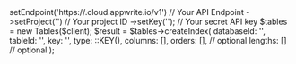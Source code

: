 <?php

use Appwrite\Client;
use Appwrite\Services\Tables;
use Appwrite\Enums\;

$client = (new Client())
    ->setEndpoint('https://<REGION>.cloud.appwrite.io/v1') // Your API Endpoint
    ->setProject('<YOUR_PROJECT_ID>') // Your project ID
    ->setKey('<YOUR_API_KEY>'); // Your secret API key

$tables = new Tables($client);

$result = $tables->createIndex(
    databaseId: '<DATABASE_ID>',
    tableId: '<TABLE_ID>',
    key: '',
    type: ::KEY(),
    columns: [],
    orders: [], // optional
    lengths: [] // optional
);